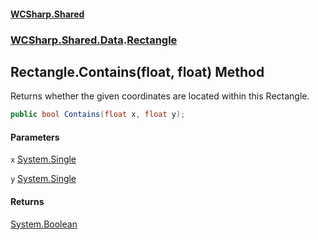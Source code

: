 #### [WCSharp.Shared](README.md 'README')
### [WCSharp.Shared.Data](WCSharp.Shared.Data.md 'WCSharp.Shared.Data').[Rectangle](WCSharp.Shared.Data.Rectangle.md 'WCSharp.Shared.Data.Rectangle')

## Rectangle.Contains(float, float) Method

Returns whether the given coordinates are located within this Rectangle.

```csharp
public bool Contains(float x, float y);
```
#### Parameters

<a name='WCSharp.Shared.Data.Rectangle.Contains(float,float).x'></a>

`x` [System.Single](https://docs.microsoft.com/en-us/dotnet/api/System.Single 'System.Single')

<a name='WCSharp.Shared.Data.Rectangle.Contains(float,float).y'></a>

`y` [System.Single](https://docs.microsoft.com/en-us/dotnet/api/System.Single 'System.Single')

#### Returns
[System.Boolean](https://docs.microsoft.com/en-us/dotnet/api/System.Boolean 'System.Boolean')